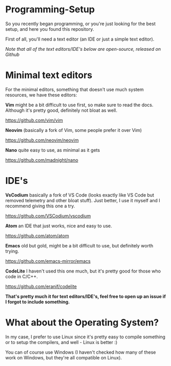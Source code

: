 # Programming-Setup

So you recently began programming, or you're just looking for the best setup, and here you found this repository.

First of all, you'll need a text editor (an IDE or just a simple text editor).

*Note that all of the text editors/IDE's below are open-source, released on Github*

# Minimal text editors

For the minimal editors, something that doesn't use much system resources, we have these editors:

**Vim** might be a bit difficult to use first, so make sure to read the docs. Although it's pretty good, definitely not bloat as well. 

https://github.com/vim/vim

**Neovim** (basically a fork of Vim, some people prefer it over Vim)

https://github.com/neovim/neovim

**Nano** quite easy to use, as minimal as it gets

https://github.com/madnight/nano

# IDE's

**VsCodium** basically a fork of VS Code (looks exactly like VS Code but removed telemetry and other bloat stuff). Just better, I use it myself and I recommend giving this one a try.

https://github.com/VSCodium/vscodium

**Atom** an IDE that just works, nice and easy to use.

https://github.com/atom/atom

**Emacs** old but gold, might be a bit difficult to use, but definitely worth trying.

https://github.com/emacs-mirror/emacs

**CodeLite** I haven't used this one much, but it's pretty good for those who code in C/C++.

https://github.com/eranif/codelite

**That's pretty much it for text editors/IDE's, feel free to open up an issue if I forgot to include something.**

# What about the Operating System?

In my case, I prefer to use Linux since it's pretty easy to compile something or to setup the compilers, and well - Linux is better :)

You can of course use Windows (I haven't checked how many of these work on Windows, but they're all compatible on Linux).
